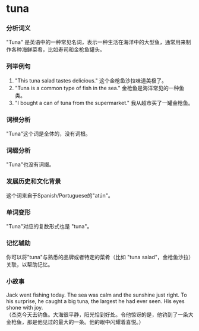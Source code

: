 # tuna

### 分析词义

  

"Tuna" 是英语中的一种常见名词，表示一种生活在海洋中的大型鱼，通常用来制作各种海鲜菜肴，比如寿司和金枪鱼罐头。

  

### 列举例句

  

1.  "This tuna salad tastes delicious." 这个金枪鱼沙拉味道美极了。
2.  "Tuna is a common type of fish in the sea." 金枪鱼是海洋常见的一种鱼类。
3.  "I bought a can of tuna from the supermarket." 我从超市买了一罐金枪鱼。

  

### 词根分析

  

"Tuna"这个词是全体的，没有词根。

  

### 词缀分析

  

"Tuna"也没有词缀。

  

### 发展历史和文化背景

  

这个词来自于Spanish/Portuguese的"atún"。

  

### 单词变形

  

"Tuna"对应的复数形式也是 "tuna"。

  

### 记忆辅助

  

你可以将"tuna"与熟悉的品牌或者特定的菜肴（比如 "tuna salad"，金枪鱼沙拉）关联，以帮助记忆。

  

### 小故事

  

Jack went fishing today. The sea was calm and the sunshine just right. To his surprise, he caught a big tuna, the largest he had ever seen. His eyes shone with joy.  
（杰克今天去钓鱼。大海很平静，阳光恰到好处。令他惊讶的是，他钓到了一条大金枪鱼，那是他见过的最大的一条。他的眼中闪耀着喜悦。）
